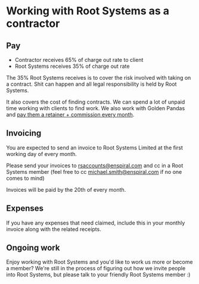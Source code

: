 # Working with Root Systems as a contractor

## Pay

* Contractor receives 65% of charge out rate to client
* Root Systems receives 35% of charge out rate

The 35% Root Systems receives is to cover the risk involved with taking on a contract. Shit can happen and all legal responsibility is held by Root Systems.

It also covers the cost of finding contracts. We can spend a lot of unpaid time working with clients to find work. We also work with Golden Pandas and [pay them a retainer + commission every month](./golden-pandas.md).

## Invoicing

You are expected to send an invoice to Root Systems Limited at the first working day of every month.

Please send your invoices to rsaccounts@enspiral.com and cc in a Root Systems member (feel free to cc michael.smith@enspiral.com if no one comes to mind)

Invoices will be paid by the 20th of every month.

## Expenses

If you have any expenses that need claimed, include this in your monthly invoice along with the related receipts.

## Ongoing work

Enjoy working with Root Systems and you'd like to work us more or become a member?
We're still in the process of figuring out how we invite people into Root Systems, but please talk to your friendly Root Systems member :) 
